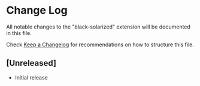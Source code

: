 # Change Log

All notable changes to the "black-solarized" extension will be documented in this file.

Check [Keep a Changelog](http://keepachangelog.com/) for recommendations on how to structure this file.

## [Unreleased]

- Initial release
